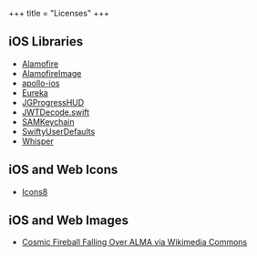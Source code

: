 +++
title = "Licenses"
+++

## iOS Libraries

- [Alamofire](https://github.com/Alamofire/Alamofire)
- [AlamofireImage](https://github.com/Alamofire/AlamofireImage)
- [apollo-ios](https://github.com/apollographql/apollo-io)
- [Eureka](https://github.com/xmartlabs/Eureka)
- [JGProgressHUD](https://github.com/JonasGessner/JGProgressHUD)
- [JWTDecode.swift](https://github.com/auth0/JWTDecode.swif)
- [SAMKeychain](https://github.com/soffes/SAMKeychain)
- [SwiftyUserDefaults](https://github.com/sunshinejr/SwiftyUserDefaults)
- [Whisper](https://github.com/hyperoslo/Whisper)

## iOS and Web Icons

- [Icons8](https://icons8.com)

## iOS and Web Images

- [Cosmic Fireball Falling Over ALMA via Wikimedia Commons](https://commons.wikimedia.org/wiki/File:Cosmic_Fireball_Falling_Over_ALMA.jpg)
